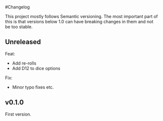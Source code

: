#Changelog

This project mostly follows Semantic versioning. The most important part of this is that versions below 1.0
can have breaking changes in them and not be too stable.

## Unreleased

Feat:
 - Add re-rolls
 - Add D12 to dice options

 Fix:
 - Minor typo fixes etc.

## v0.1.0

First version.
